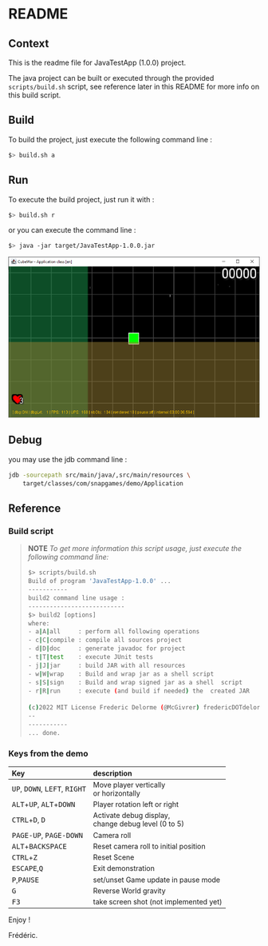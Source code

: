 # README

## Context

This is the readme file for JavaTestApp (1.0.0) project.

The java project can be built or executed through the provided `scripts/build.sh` script, see reference later in this
README for more info on this build script.

## Build

To build the project, just execute the following command line :

```bash
$> build.sh a
```

## Run

To execute the build project, just run it with :

```bash
$> build.sh r
```

or you can execute the command line :

```bash
$> java -jar target/JavaTestApp-1.0.0.jar
```

![A screenshot from the current version](doc/images/screenshot-003-renderer-plugin-archi.png "A screenshot from the current version")

## Debug

you may use the jdb command line :

```bash
jdb -sourcepath src/main/java/,src/main/resources \
    target/classes/com/snapgames/demo/Application
```

## Reference

### Build script

> **NOTE** _To get more information this script usage, just execute the following command line:_
>
> ```bash
> $> scripts/build.sh
> Build of program 'JavaTestApp-1.0.0' ...
> -----------
> build2 command line usage :
> ---------------------------
> $> build2 [options]
> where:
> - a|A|all     : perform all following operations
> - c|C|compile : compile all sources project
> - d|D|doc     : generate javadoc for project
> - t|T|test    : execute JUnit tests
> - j|J|jar     : build JAR with all resources
> - w|W|wrap    : Build and wrap jar as a shell script
> - s|S|sign    : Build and wrap signed jar as a shell  script
> - r|R|run     : execute (and build if needed) the  created JAR
>
> (c)2022 MIT License Frederic Delorme (@McGivrer) fredericDOTdelormeATgmailDOTcom
> --
> -----------
> ... done.
> ```

### Keys from the demo

| Key                                                               | description                                              |
| :---------------------------------------------------------------- | :------------------------------------------------------- |
| <kbd>UP</kbd>, <kbd>DOWN</kbd>, <kbd>LEFT</kbd>, <kbd>RIGHT</kbd> | Move player vertically <br/>or horizontally              |
| <kbd>ALT</kbd>+<kbd>UP</kbd>, <kbd>ALT</kbd>+<kbd>DOWN</kbd>      | Player rotation left or right                            |
| <kbd>CTRL</kbd>+<kbd>D</kbd>, <kbd>D</kbd>                        | Activate debug display, <br/>change debug level (0 to 5) |
| <kbd>PAGE-UP</kbd>, <kbd>PAGE-DOWN</kbd>                          | Camera roll                                              |
| <kbd>ALT</kbd>+<kbd>BACKSPACE</kbd>                               | Reset camera roll to initial position                    |
| <kbd>CTRL</kbd>+<kbd>Z</kbd>                                      | Reset Scene                                              |
| <kbd>ESCAPE</kbd>,<kbd>Q</kbd>                                    | Exit demonstration                                       |
| <kbd>P</kbd>,<kbd>PAUSE</kbd>                                     | set/unset Game update in pause mode                      |
| <kbd>G</kbd>                                                      | Reverse World gravity                                    |
| <kbd>F3</kbd>                                                     | take screen shot (not implemented yet)                   |

Enjoy !

Frédéric.
